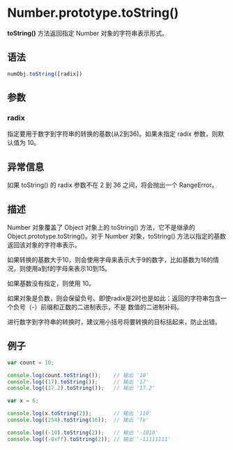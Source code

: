 # Number.prototype.toString()

**toString()** 方法返回指定 Number 对象的字符串表示形式。

## 语法

``` js
numObj.toString([radix])
```

## 参数

### radix

指定要用于数字到字符串的转换的基数(从2到36)。如果未指定 radix 参数，则默认值为 10。

## 异常信息

如果 toString() 的 radix 参数不在 2 到 36 之间，将会抛出一个 RangeError。

## 描述

Number 对象覆盖了 Object 对象上的 toString() 方法，它不是继承的 Object.prototype.toString()。对于 Number 对象，toString() 方法以指定的基数返回该对象的字符串表示。

如果转换的基数大于10，则会使用字母来表示大于9的数字，比如基数为16的情况，则使用a到f的字母来表示10到15。

如果基数没有指定，则使用 10。

如果对象是负数，则会保留负号。即使radix是2时也是如此：返回的字符串包含一个负号（-）前缀和正数的二进制表示，不是 数值的二进制补码。

进行数字到字符串的转换时，建议用小括号将要转换的目标括起来，防止出错。

## 例子

``` js
var count = 10;

console.log(count.toString());    // 输出 '10'
console.log((17).toString());     // 输出 '17'
console.log((17.2).toString());   // 输出 '17.2'

var x = 6;

console.log(x.toString(2));       // 输出 '110'
console.log((254).toString(16));  // 输出 'fe'

console.log((-10).toString(2));   // 输出 '-1010'
console.log((-0xff).toString(2)); // 输出 '-11111111'
```